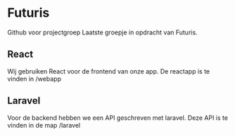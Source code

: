 # Futuris
Github voor projectgroep Laatste groepje in opdracht van Futuris.

## React
Wij gebruiken React voor de frontend van onze app. De reactapp is te vinden in /webapp

## Laravel
Voor de backend hebben we een API geschreven met laravel. Deze API is te vinden in de map /laravel
